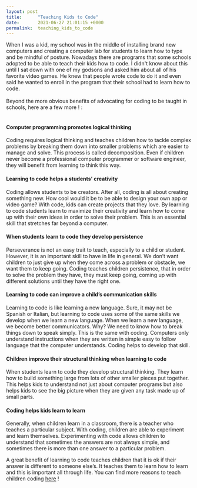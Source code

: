 ```yaml
---
layout: post
title:      "Teaching Kids to Code"
date:       2021-06-27 21:01:15 +0000
permalink:  teaching_kids_to_code
---
```



When I was a kid, my school was in the middle of installing brand new computers and creating a computer lab for students to learn how to type and be mindful of posture. Nowadays there are programs that some schools adopted to be able to teach their kids how to code. I didn't know about this until I sat down with one of my godsons and asked him about all of his favorite video games. He knew that people wrote code to do it and even said he wanted to enroll in the program that their school had to learn how to code. <br><br>
Beyond the more obvious benefits of advocating for coding to be taught in schools, here are a few more ! :<br><br>
#### Computer programming promotes logical thinking
Coding requires logical thinking and teaches children how to tackle complex problems by breaking them down into smaller problems which are easier to manage and solve. This process is called decomposition. Even if children never become a professional computer programmer or software engineer, they will benefit from learning to think this way.



#### Learning to code helps a students’ creativity
Coding allows students to be creators. After all, coding is all about creating something new. How cool would it be to be able to design your own app or video game? With code, kids can create projects that they love. By learning to code students learn to maximize their creativity and learn how to come up with their own ideas in order to solve their problem. This is an essential skill that stretches far beyond a computer.



#### When students learn to code they develop persistence
Perseverance is not an easy trait to teach, especially to a child or student. However, it is an important skill to have in life in general. We don’t want children to just give up when they come across a problem or obstacle, we want them to keep going. Coding teaches children persistence, that in order to solve the problem they have, they must keep going, coming up with different solutions until they have the right one.



#### Learning to code can improve a child’s communication skills
Learning to code is like learning a new language. Sure, it may not be Spanish or Italian, but learning to code uses some of the same skills we develop when we learn a new language. When we learn a new language, we become better communicators. Why? We need to know how to break things down to speak simply. This is the same with coding. Computers only understand instructions when they are written in simple easy to follow language that the computer understands. Coding helps to develop that skill.



#### Children improve their structural thinking when learning to code
When students learn to code they develop structural thinking. They learn how to build something large from lots of other smaller pieces put together. This helps kids to understand not just about computer programs but also helps kids to see the big picture when they are given any task made up of small parts.



#### Coding helps kids learn to learn
Generally, when children learn in a classroom, there is a teacher who teaches a particular subject. With coding, children are able to experiment and learn themselves. Experimenting with code allows children to understand that sometimes the answers are not always simple, and sometimes there is more than one answer to a particular problem.



A great benefit of learning to code teaches children that it is ok if their answer is different to someone else’s. It teaches them to learn how to learn and this is important all through life. You can find more reasons to teach children coding [here](https://teachyourkidscode.com/benefits-of-coding-beyond-the-computer/) !


